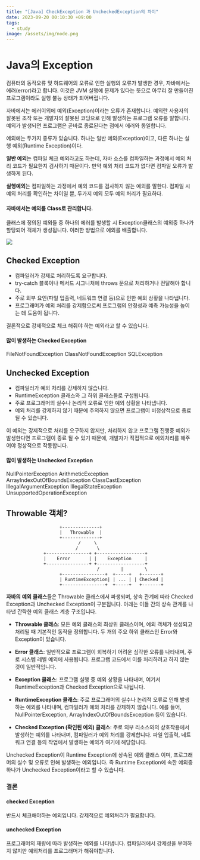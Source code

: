 ```yaml
---
title: "[Java] CheckException 과 UncheckedException의 차이"
date: 2023-09-20 00:10:30 +09:00
tags:
  - study
image: /assets/img/node.png
---
```

# Java의 Exception
컴퓨터의 동작오류 및 하드웨어의 오류로 인한 실행의 오류가 발생한 경우, 자바에서는 에러(error)라고 합니다.
이것은 JVM 실행에 문제가 있다는 뜻으로 아무리 잘 만들어진 프로그램이라도 실행 불능 상태가 되어버립니다.

자바에서는 에러이외에 예외(Exception)이라는 오류가 존재합니다.
예외란 사용자의 잘못된 조작 또는 개발자의 잘못된 코딩으로 인해 발생하는 프로그램 오류를 말합니다.
예외가 발생되면 프로그램은 곧바로 종료된다는 점에서 에러와 동일합니다.

예외에는 두가지 종류가 있습니다. 
하나는 일반 예외(Exception)이고, 다른 하나는 실행 예외(Runtime Exception)이다. 

**일반 예외**는 컴파일 체크 예외라고도 하는데, 자바 소스를 컴파일하는 과정에서 예외 처리 코드가 필요한지 검사하기 때문이다.
만약 예외 처리 코드가 없다면 컴파일 오류가 발생하게 된다.

**실행예외**는 컴파일하는 과정에서 예외 코드를 검사하지 않는 예외를 말한다. 컴파일 시 예외 처리를 확인하는 차이일 뿐, 두가지 예외 모두 예외 처리가 필요하다. 

#### 자바에서는 예외를 Class로 관리합니다.
클래스에 정의된 예외들 중 하나의 에러를 발생할 시 Exception클래스의 예외중 하나가 할당되어 객체가 생성됩니다.
이러한 방법으로 예외를 배출합니다.

![](https://velog.velcdn.com/images/minhyuk00/post/ddf5b7c0-7049-485c-8bc4-a20f08c4d609/image.png)
## Checked Exception
- 컴파일러가 강제로 처리하도록 요구합니다.
- try-catch 블록이나 메서드 시그니처에 throws 문으로 처리하거나 전달해야 합니다.
- 주로 외부 요인(파일 입출력, 네트워크 연결 등)으로 인한 예외 상황을 나타냅니다.
- 프로그래머가 예외 처리를 강제함으로써 프로그램의 안정성과 예측 가능성을 높이는 데 도움이 됩니다.

결론적으로 강제적으로 체크 해줘야 하는 예외라고 할 수 있습니다.

> 
#### 많이 발생하는 Checked Exception
FileNotFoundException
ClassNotFoundException
SQLException

## Unchecked Exception
- 컴파일러가 예외 처리를 강제하지 않습니다.
- RuntimeException 클래스와 그 하위 클래스들로 구성됩니다.
- 주로 프로그래머의 실수나 논리적 오류로 인한 예외 상황을 나타냅니다.
- 예외 처리를 강제하지 않기 때문에 주의하지 않으면 프로그램이 비정상적으로 종료될 수 있습니다.

이 예외는 강제적으로 처리를 요구하지 않지만, 처리하지 않고 프로그램 진행중 예외가 발생한다면 프로그램이 종료 될 수 있기 때문에,
개발자가 직접적으로 예외처리를 해주어야 정상적으로 작동합니다.

> 
#### 많이 발생하는 Unchecked Exception
NullPointerException
ArithmeticException
ArrayIndexOutOfBoundsException
ClassCastException
IllegalArgumentException
IllegalStateException
UnsupportedOperationException

## Throwable 객체?
```
                    +--------------+
                    |   Throwable  |
                    +--------------+
                           /     \
                          /       \
              +----------------+ +------------------+
              |    Error       | |    Exception     |
              +----------------+ +------------------+
                                  /        |        \
                    +----------------+  +-----+   +-------+
                    | RuntimeException| | ... | | Checked |
                    +----------------+  +-----+   +-------+
```
**자바의 예외 클래스**들은 Throwable 클래스에서 파생되며, 상속 관계에 따라 Checked Exception과 Unchecked Exception이 구분됩니다. 아래는 이들 간의 상속 관계를 나타낸 간략한 예외 클래스 계층 구조입니다.

- **Throwable 클래스**: 모든 예외 클래스의 최상위 클래스이며, 예외 객체가 생성되고 처리될 때 기본적인 동작을 정의합니다. 두 개의 주요 하위 클래스인 Error와 Exception이 있습니다.

- **Error 클래스**: 일반적으로 프로그램이 회복하기 어려운 심각한 오류를 나타내며, 주로 시스템 레벨 예외에 사용됩니다. 프로그램 코드에서 이를 처리하려고 하지 않는 것이 일반적입니다.

- **Exception 클래스**: 프로그램 실행 중 예외 상황을 나타내며, 여기서 RuntimeException과 Checked Exception으로 나뉩니다.

- **RuntimeException 클래스**: 주로 프로그래머의 실수나 논리적 오류로 인해 발생하는 예외를 나타내며, 컴파일러가 예외 처리를 강제하지 않습니다. 예를 들어, NullPointerException, ArrayIndexOutOfBoundsException 등이 있습니다.

- **Checked Exception (확인된 예외) 클래스**: 주로 외부 리소스와의 상호작용에서 발생하는 예외를 나타내며, 컴파일러가 예외 처리를 강제합니다. 파일 입출력, 네트워크 연결 등의 작업에서 발생하는 예외가 여기에 해당합니다.

Unchecked Exception이 Runtime Exception에 상속된 예외 클래스 이며, 프로그래머의 실수 및 오류로 인해 발생하는 예외입니다.
즉 Runtime Exception에 속한 예외중 하나가 Unchecked Exception이라고 할 수 있습니다.

### 결론

#### checked Exception
반드시 체크해야하는 예외입니다. 강제적으로 예외처리가 필요합니다.

#### unchecked Exception
프로그래머의 재량에 따라 발생하는 예외를 나타냅니다. 컴파일러에서 강제성을 부여하지 않지만 예외처리를 프로그래머가 해줘야합니다.

